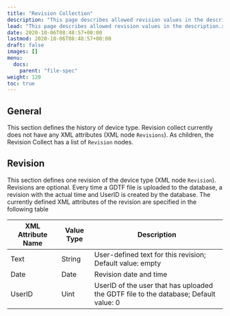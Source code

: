 ```yaml
---
title: "Revision Collection"
description: "This page describes allowed revision values in the description.xml file that is bundled with a GDTF."
lead: "This page describes allowed revision values in the description.xml file that is bundled with a GDTF."
date: 2020-10-06T08:48:57+00:00
lastmod: 2020-10-06T08:48:57+00:00
draft: false
images: []
menu:
  docs:
    parent: "file-spec"
weight: 120
toc: true
---
```


## General

This section defines the history of device type. Revision collect currently does not have any XML attributes (XML node `Revisions`). As children, the Revision Collect has a list of `Revision` nodes.

## Revision

This section defines one revision of the device type (XML node `Revision`). Revisions are optional. Every time a GDTF file is uploaded to the database, a revision with the actual time and UserID is created by the database. The currently defined XML attributes of the revision are specified in the following table 

| XML Attribute Name | Value Type | Description                                                                          |
|--------------------|------------|--------------------------------------------------------------------------------------|
| Text               | String     | User-defined text for this revision; Default value: empty                            |
| Date               | Date       | Revision date and time                                                               |
| UserID             | Uint       | UserID of the user that has uploaded the GDTF file to the database; Default value: 0 |
